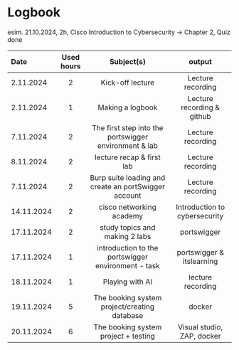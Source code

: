 # Logbook

esim. 21.10.2024, 2h, Cisco Introduction to Cybersecurity → Chapter 2, Quiz done

| Date  | Used hours | Subject(s) | output |
| :---         |    :---:    |    :---:    |    :---:    |
| 2.11.2024  | 2 | Kick-off lecture  | Lecture recording  |
| 2.11.2024  | 1 | Making a logbook  | Lecture recording & github  |
| 7.11.2024  | 2 | The first step into the portswigger environment & lab  | Lecture recording  |
| 8.11.2024  | 2 | lecture recap & first lab  | Lecture recording  |
| 7.11.2024  | 2 | Burp suite loading and create an portSwigger account  | Lecture recording  |
| 14.11.2024  | 2 | cisco networking academy  | Introduction to cybersecurity  |
| 17.11.2024  | 2 | study topics and making 2 labs  |  portswigger  |
| 17.11.2024  | 1 | introduction to the portswigger environment - task   |  portswigger & itslearning  |
| 18.11.2024  | 1 | Playing with AI   |  lecture recording  |
| 19.11.2024  | 5 | The booking system project/creating database  | docker  |
| 20.11.2024  | 6 | The booking system project + testing   |  Visual studio, ZAP, docker  |

